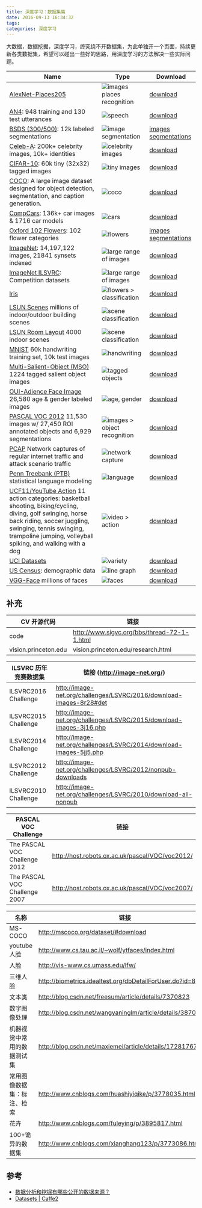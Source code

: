 ```yaml
---
title: 深度学习：数据集篇
date: 2016-09-13 16:34:32
tags:
categories: 深度学习
---
```

大数据，数据挖掘，深度学习，终究绕不开数据集，为此单独开一个页面，持续更新各类数据集，希望可以碰出一些好的思路，用深度学习的方法解决一些实际问题。

<!-- ![](http://static.mindcont.com/blog/images/resources/ubuntu/princeton.jpg) -->

<table>
  <thead>
    <tr>
      <th>Name</th>
      <th>Type</th>
      <th>Download</th>
    </tr>
  </thead>
  <tbody>
    <tr>
      <td><a href="http://places.csail.mit.edu/index.html">AlexNet-Places205</a></td>
      <td><img src="https://caffe2.ai/static/images/boathouse.png" alt="images places recognition" /></td>
      <td><a href="http://places.csail.mit.edu/model/placesCNN_upgraded.tar.gz">download</a></td>
    </tr>
    <tr>
      <td><a href="http://www.speech.cs.cmu.edu/databases/an4/">AN4</a>: 948 training and 130 test utterances</td>
      <td><img src="https://caffe2.ai/static/images/landing-audio.png" alt="speech" /></td>
      <td><a href="http://www.speech.cs.cmu.edu/databases/an4/an4_raw.bigendian.tar.gz">download</a></td>
    </tr>
    <tr>
      <td><a href="https://www2.eecs.berkeley.edu/Research/Projects/CS/vision/bsds/">BSDS (300/500)</a>: 12k labeled segmentations</td>
      <td><img src="https://caffe2.ai/static/images/wolf.jpg" alt="image segmentation" /></td>
      <td><a href="https://www2.eecs.berkeley.edu/Research/Projects/CS/vision/bsds/BSDS300-images.tgz"> images</a> <a href="https://www2.eecs.berkeley.edu/Research/Projects/CS/vision/bsds/BSDS300-human.tgz"> segmentations</a></td>
    </tr>
    <tr>
      <td><a href="http://mmlab.ie.cuhk.edu.hk/projects/CelebA.html">Celeb-A</a>: 200k+ celebrity images, 10k+ identities</td>
      <td><img src="https://caffe2.ai/static/images/celebrity.png" alt="celebrity images" /></td>
      <td><a href="https://www.dropbox.com/sh/8oqt9vytwxb3s4r/AAB06FXaQRUNtjW9ntaoPGvCa?dl=0">download</a></td>
    </tr>
    <tr>
      <td><a href="https://www.cs.toronto.edu/~kriz/cifar.html">CIFAR-10</a>: 60k tiny (32x32) tagged images</td>
      <td><img src="https://caffe2.ai/static/images/cifar-tiny.png" alt="tiny images" /></td>
      <td><a href="https://www.cs.toronto.edu/~kriz/cifar.html">download</a></td>
    </tr>
    <tr>
      <td><a href="http://mscoco.org/dataset/">COCO</a>: A large image dataset designed for object detection, segmentation, and caption generation.</td>
      <td><img src="https://caffe2.ai/static/images/coco.png" alt="coco" /></td>
      <td><a href="http://mscoco.org/dataset/#download">download</a></td>
    </tr>
    <tr>
      <td><a href="http://mmlab.ie.cuhk.edu.hk/datasets/comp_cars/index.html">CompCars</a>: 136k+ car images &amp; 1716 car models</td>
      <td><img src="https://caffe2.ai/static/images/cars.png" alt="cars" /></td>
      <td><a href="http://mmlab.ie.cuhk.edu.hk/datasets/comp_cars/index.html">download</a></td>
    </tr>
    <tr>
      <td><a href="http://www.robots.ox.ac.uk/~vgg/data/flowers/102/index.html">Oxford 102 Flowers</a>: 102 flower categories</td>
      <td><img src="https://caffe2.ai/static/images/flowers.png" alt="flowers" /></td>
      <td><a href="http://www.robots.ox.ac.uk/~vgg/data/flowers/102/102flowers.tgz"> images</a> <a href="http://www.robots.ox.ac.uk/~vgg/data/flowers/102/102segmentations.tgz"> segmentations</a></td>
    </tr>
    <tr>
      <td><a href="http://image-net.org/">ImageNet</a>: 14,197,122 images, 21841 synsets indexed</td>
      <td><img src="https://caffe2.ai/static/images/imagenet.jpg" alt="large range of images" /></td>
      <td><a href="http://image-net.org/download">download</a></td>
    </tr>
    <tr>
      <td><a href="http://www.image-net.org/challenges/LSVRC/">ImageNet ILSVRC</a>: Competition datasets</td>
      <td><img src="https://caffe2.ai/static/images/imagenet.jpg" alt="large range of images" /></td>
      <td><a href="http://www.image-net.org/challenges/LSVRC/">download</a></td>
    </tr>
    <tr>
      <td><a href="https://en.wikipedia.org/wiki/Iris_flower_data_set">Iris</a></td>
      <td><img src="https://caffe2.ai/static/images/iris.jpg" alt="flowers &gt; classification" /></td>
      <td><a href="https://en.wikipedia.org/wiki/Iris_flower_data_set">download</a></td>
    </tr>
    <tr>
      <td><a href="http://lsun.cs.princeton.edu/2016/">LSUN Scenes</a> millions of indoor/outdoor building scenes</td>
      <td><img src="https://caffe2.ai/static/images/kitchen.jpg" alt="scene classification" /></td>
      <td><a href="https://github.com/fyu/lsun/blob/master/download.py">download</a></td>
    </tr>
    <tr>
      <td><a href="http://lsun.cs.princeton.edu/2016/">LSUN Room Layout</a> 4000 indoor scenes</td>
      <td><img src="https://caffe2.ai/static/images/layout.png" alt="scene classification" /></td>
      <td><a href="https://github.com/fyu/lsun/blob/master/download.py">download</a></td>
    </tr>
    <tr>
      <td><a href="http://yann.lecun.com/exdb/mnist/">MNIST</a> 60k handwriting training set, 10k test images</td>
      <td><img src="https://caffe2.ai/static/images/mnist.png" alt="handwriting" /></td>
      <td><a href="http://yann.lecun.com/exdb/mnist/">download</a></td>
    </tr>
    <tr>
      <td><a href="http://cs-people.bu.edu/jmzhang/sos.html">Multi-Salient-Object (MSO)</a> 1224 tagged salient object images</td>
      <td><img src="https://caffe2.ai/static/images/mso.png" alt="tagged objects" /></td>
      <td><a href="http://www.cs.bu.edu/groups/ivc/data/SOS/MSO.zip">download</a></td>
    </tr>
    <tr>
      <td><a href="http://www.openu.ac.il/home/hassner/Adience/data.html#agegender">OUI-Adience Face Image</a> 26,580 age &amp; gender labeled images</td>
      <td><img src="https://caffe2.ai/static/images/age.png" alt="age, gender" /></td>
      <td><a href="http://www.openu.ac.il/home/hassner/Adience/data.html#agegender">download</a></td>
    </tr>
    <tr>
      <td><a href="http://host.robots.ox.ac.uk/pascal/VOC/">PASCAL VOC 2012</a> 11,530 images w/ 27,450 ROI annotated objects and 6,929 segmentations</td>
      <td><img src="https://caffe2.ai/static/images/voc.png" alt="images &gt; object recognition" /></td>
      <td><a href="http://host.robots.ox.ac.uk/pascal/VOC/">download</a></td>
    </tr>
    <tr>
      <td><a href="http://www.netresec.com/?page=PcapFiles">PCAP</a> Network captures of regular internet traffic and attack scenario traffic</td>
      <td><img src="https://caffe2.ai/static/images/defcon.jpg" alt="network capture" /></td>
      <td><a href="http://www.netresec.com/?page=PcapFiles">download</a></td>
    </tr>
    <tr>
      <td><a href="http://www.fit.vutbr.cz/~imikolov/rnnlm/">Penn Treebank (PTB)</a> statistical language modeling</td>
      <td><img src="https://caffe2.ai/static/images/landing-audio.png" alt="language" /></td>
      <td><a href="http://www.fit.vutbr.cz/~imikolov/rnnlm/simple-examples.tgz">download</a></td>
    </tr>
    <tr>
      <td><a href="http://crcv.ucf.edu/data/UCF_YouTube_Action.php">UCF11/YouTube Action</a> 11 action categories: basketball shooting, biking/cycling, diving, golf swinging, horse back riding, soccer juggling, swinging, tennis swinging, trampoline jumping, volleyball spiking, and walking with a dog</td>
      <td><img src="https://caffe2.ai/static/images/action.jpg" alt="video &gt; action" /></td>
      <td><a href="http://crcv.ucf.edu/data/UCF_YouTube_Action.php">download</a></td>
    </tr>
    <tr>
      <td><a href="https://archive.ics.uci.edu/ml/datasets.html">UCI Datasets</a></td>
      <td><img src="https://caffe2.ai/static/images/caffe2variety.png" alt="variety" /></td>
      <td><a href="https://archive.ics.uci.edu/ml/datasets.html">download</a></td>
    </tr>
    <tr>
      <td><a href="https://catalog.data.gov/dataset">US Census</a>: demographic data</td>
      <td><img src="https://caffe2.ai/static/images/linegraph.png" alt="line graph" /></td>
      <td><a href="https://catalog.data.gov/dataset">download</a></td>
    </tr>
    <tr>
      <td><a href="http://www.robots.ox.ac.uk/~vgg/software/vgg_face/">VGG-Face</a> millions of faces</td>
      <td><img src="https://caffe2.ai/static/images/faces.jpg" alt="faces" /></td>
      <td><a href="http://www.robots.ox.ac.uk/~vgg/software/vgg_face/src/vgg_face_caffe.tar.gz">download</a></td>
    </tr>
  </tbody>
</table>

## 补充
|CV 开源代码|链接|
|---|---|
|code| http://www.sigvc.org/bbs/thread-72-1-1.html|
|vision.princeton.edu|vision.princeton.edu/research.html|

|ILSVRC 历年竞赛数据集|链接 (http://image-net.org/)|
|---|---|
|ILSVRC2016 Challenge|http://image-net.org/challenges/LSVRC/2016/download-images-8r28#det|
|ILSVRC2015 Challenge|http://image-net.org/challenges/LSVRC/2015/download-images-3j16.php|
|ILSVRC2014 Challenge|http://image-net.org/challenges/LSVRC/2014/download-images-5jj5.php|
|ILSVRC2012 Challenge|http://image-net.org/challenges/LSVRC/2012/nonpub-downloads|
|ILSVRC2010 Challenge|http://image-net.org/challenges/LSVRC/2010/download-all-nonpub|

|PASCAL VOC Challenge|链接|
|---|---|
|The PASCAL VOC Challenge 2012|http://host.robots.ox.ac.uk/pascal/VOC/voc2012/|
|The PASCAL VOC Challenge 2007|http://host.robots.ox.ac.uk/pascal/VOC/voc2007/|

|名称|链接|
|---|---|
|MS-COCO|http://mscoco.org/dataset/#download|
|youtube人脸|http://www.cs.tau.ac.il/~wolf/ytfaces/index.html|
|人脸|http://vis-www.cs.umass.edu/lfw/|
|三维人脸|http://biometrics.idealtest.org/dbDetailForUser.do?id=8|
|文本类|http://blog.csdn.net/freesum/article/details/7370823|
|数字图像处理|http://blog.csdn.net/wangyaninglm/article/details/38707257|
|机器视觉中常用的数据测试集|http://blog.csdn.net/maxiemei/article/details/17281767|
|常用图像数据集：标注、检索|http://www.cnblogs.com/huashiyiqike/p/3778035.html|
|花卉|http://www.cnblogs.com/fuleying/p/3895817.html|
|100+诡异的数据集|http://www.cnblogs.com/xianghang123/p/3773086.html|

## 参考

* [数据分析和挖掘有哪些公开的数据来源？](https://www.zhihu.com/question/19969760)
* [Datasets | Caffe2](https://caffe2.ai/docs/datasets.html)
